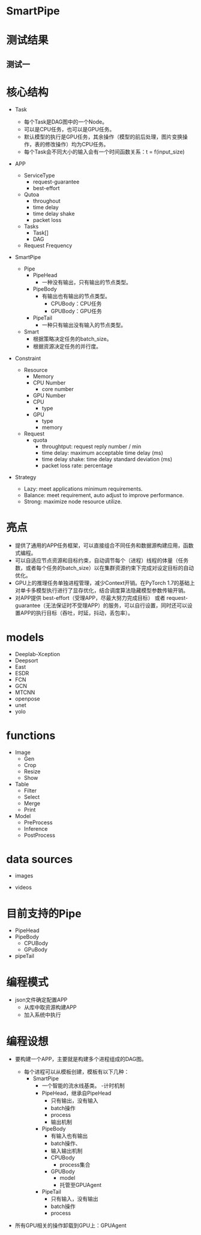 # SmartPipe

# 测试结果
## 测试一

# 核心结构
- Task
    - 每个Task是DAG图中的一个Node。
    - 可以是CPU任务，也可以是GPU任务。
    - 默认模型的执行是GPU任务，其余操作（模型的前后处理，图片变换操作，表的修改操作）均为CPU任务。
    - 每个Task会不同大小的输入会有一个时间函数关系：t = f(input_size)
- APP
    - ServiceType
        - request-guarantee
        - best-effort
    - Qutoa
        - throughout
        - time delay
        - time delay shake
        - packet loss
    - Tasks
        - Task[]
        - DAG
    - Request Frequency

- SmartPipe
    - Pipe
        - PipeHead
            - 一种没有输出，只有输出的节点类型。
        - PipeBody
            - 有输出也有输出的节点类型。
                - CPUBody：CPU任务
                - GPUBody：GPU任务
        - PipeTail
            - 一种只有输出没有输入的节点类型。
    - Smart
        - 根据策略决定任务的batch_size。
        - 根据资源决定任务的并行度。

- Constraint
    - Resource
        - Memory
        - CPU Number
            - core number
        - GPU Number
        - CPU
            - type
        - GPU
            - type
            - memory
    - Request
        - quota
            - throughtput: request reply number / min
            - time delay: maximum acceptable time delay (ms)
            - time delay shake: time delay standard deviation (ms)
            - packet loss rate: percentage

- Strategy
    - Lazy: meet applications minimum requirements.
    - Balance: meet requirement, auto adjust to improve performance.
    - Strong: maximize node resource utilize.

# 亮点
- 提供了通用的APP任务框架，可以直接组合不同任务和数据源构建应用，函数式编程。
- 可以自适应节点资源和目标约束，自动调节每个（进程）线程的体量（任务数，或者每个任务的batch_size）以在集群资源约束下完成对设定目标的自动优化。
- GPU上的推理任务单独进程管理，减少Context开销。在PyTorch 1.7的基础上对单卡多模型执行进行了显存优化，结合调度算法隐藏模型参数传输开销。
- 对APP提供 best-effort（受理APP，尽最大努力完成目标） 或者 request-guarantee（无法保证时不受理APP）的服务，可以自行设置，同时还可以设置APP的执行目标（吞吐，时延，抖动，丢包率）。

# models
- Deeplab-Xception
- Deepsort
- East
- ESDR
- FCN
- GCN
- MTCNN
- openpose
- unet
- yolo

# functions
- Image
    - Gen
    - Crop
    - Resize
    - Show
- Table
    - Filter
    - Select
    - Merge
    - Print
- Model
    - PreProcess
    - Inference
    - PostProcess

# data sources
- images

- videos

# 目前支持的Pipe
- PipeHead
- PipeBody
    - CPUBody
    - GPuBody
- pipeTail

# 编程模式
- json文件确定配置APP
    - 从库中取资源构建APP
    - 加入系统中执行

# 编程设想
- 要构建一个APP，主要就是构建多个进程组成的DAG图。
    - 每个进程可以从模板创建，模板有以下几种：
        - SmartPipe
            - 一个智能的流水线基类。
            -计时机制
            - PipeHead，继承自PipeHead
                - 只有输出，没有输入
                - batch操作
                - process
                - 输出机制
            - PipeBody
                - 有输入也有输出
                - batch操作、
                - 输入输出机制
                - CPUBody
                    - process集合
                - GPUBody
                    - model
                    - 托管至GPUAgent
            - PipeTail
                - 只有输入，没有输出
                - batch操作
                - process

- 所有GPU相关的操作卸载到GPU上：GPUAgent
